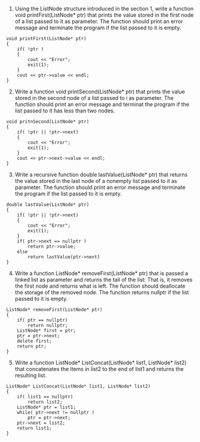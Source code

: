 1. Using the ListNode structure introduced in the section 1, write a function void printFirst(ListNode\* ptr) that prints the value stored in the first node of a list passed to it as parameter. The function should print an error message and terminate the program if the list passed to it is empty.

```
void printFirst(ListNode* ptr)
{
    if( !ptr )
    {
        cout << "Error";
        exit(1);
    }
    cout << ptr->value << endl;
}
```

2. Write a function void printSecond(ListNode\* ptr) that prints the value stored in the second node of a list passed to i as parameter. The function should print an error message and terminat the program if the list passed to it has less than two nodes.

```
void pritnSecond(ListNode* ptr)
{
    if( !ptr || !ptr->next)
    {
        cout << "Error";
        exit(1);
    }
    cout << ptr->next->value << endl;
}
```

3. Write a recursive function double lastValue(ListNode\* ptr) that returns the value stored in the last node of a nonempty list passed to it as parameter. The function should print an error message and terminate the program if the list passed to it is empty.

```
double lastValue(ListNode* ptr)
{
    if( !ptr || !ptr->next)
    {
        cout << "Error";
        exit(1);
    }
    if( ptr->next == nullptr )
        return ptr->value;
    else
        return lastValue(ptr->next)
}
```

4. Write a function ListNode* removeFirst(ListNode* ptr) that is passed a linked list as parameter and returns the tail of the list: That is, it removes the first node and returns what is left. The function should deallocate the storage of the removed node. The function returns nullptr if the list passed to it is empty.

```
ListNode* removeFirst(ListNode* ptr)
{
    if( ptr == nullptr)
        return nullptr;
    ListNode* first = ptr;
    ptr = ptr->next;
    delete first;
    return ptr;
}
```

5. Write a function ListNode* ListConcat(ListNode* list1, ListNode\* list2) that concatenates the items in list2 to the end of list1 and returns the resulting list.

```
ListNode* ListConcat(ListNode* list1, ListNode* list2)
{
    if( list1 == nullptr)
        return list2;
    ListNode* ptr = list1;
    while( ptr->next != nullptr )
        ptr = ptr->next;
    ptr->next = list2;
    return list1;
}
```

